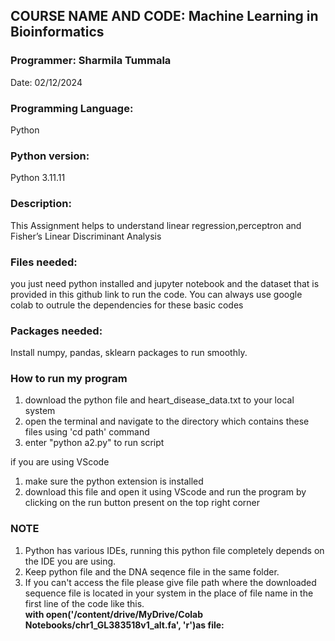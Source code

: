 ## **COURSE NAME AND CODE:** Machine Learning in Bioinformatics

### **Programmer:** Sharmila Tummala

Date: 02/12/2024

### **Programming Language:** 
Python

### **Python version:** 
Python 3.11.11

### **Description:** 
This Assignment helps to understand linear regression,perceptron and Fisher’s Linear Discriminant Analysis

### Files needed:
you just need python installed and jupyter notebook and the dataset that is provided in this github link to run the code. You can always use google colab to outrule the dependencies for these basic codes


### Packages needed: 
Install numpy, pandas, sklearn packages to run smoothly.

### How to run my program
1. download the python file and heart_disease_data.txt to your local system
2. open the terminal and navigate to the directory which contains these files using \'cd path\' command
3. enter \"python a2.py\" to run script

if you are using VScode
1. make sure the python extension is installed
2. download this file and open it using VScode and run the program by clicking on the run button present on the top right corner

### NOTE
1. Python has various IDEs, running this python file completely depends on the IDE you are using.
2. Keep python file and the DNA seqence file in the same folder.
3. If you can't access the file please give file path where the downloaded sequence file is located in your system in the place of file name in the first line of the code like this.  
**with open('/content/drive/MyDrive/Colab Notebooks/chr1_GL383518v1_alt.fa', 'r')as file:**





